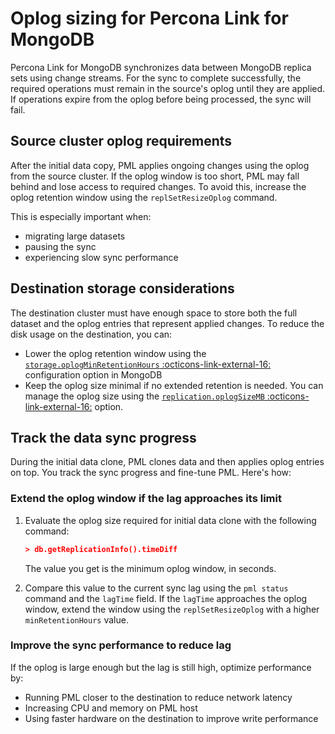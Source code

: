# Oplog sizing for Percona Link for MongoDB

Percona Link for MongoDB synchronizes data between MongoDB replica sets using change streams. For the sync to complete successfully, the required operations must remain in the source's oplog until they are applied. If operations expire from the oplog before being processed, the sync will fail.

## Source cluster oplog requirements

After the initial data copy, PML applies ongoing changes using the oplog from the source cluster. If the oplog window is too short, PML may fall behind and lose access to required changes. To avoid this, increase the oplog retention window using the `replSetResizeOplog` command.

This is especially important when:

- migrating large datasets
- pausing the sync
- experiencing slow sync performance

## Destination storage considerations

The destination cluster must have enough space to store both the full dataset and the oplog entries that represent applied changes. To reduce the disk usage on the destination, you can:

- Lower the oplog retention window using the [`storage.oplogMinRetentionHours` :octicons-link-external-16:](https://www.mongodb.com/docs/manual/reference/configuration-options/#mongodb-setting-storage.oplogMinRetentionHours) configuration option in MongoDB
- Keep the oplog size minimal if no extended retention is needed. You can manage the oplog size using the [`replication.oplogSizeMB` :octicons-link-external-16:](https://www.mongodb.com/docs/manual/reference/configuration-options/#mongodb-setting-replication.oplogSizeMB) option.

## Track the data sync progress

During the initial data clone, PML clones data and then applies oplog entries on top. You track the sync progress and fine-tune PML. Here's how:

### Extend the oplog window if the lag approaches its limit  

1. Evaluate the oplog size required for initial data clone with the following command: 
      
    ```{.json data-prompt=">"}
    > db.getReplicationInfo().timeDiff
    ```

    The value you get is the minimum oplog window, in seconds.

2. Compare this value to the current sync lag using the `pml status` command and the `lagTime` field.  If the `lagTime` approaches the oplog window, extend the window using the `replSetResizeOplog` with a higher `minRetentionHours` value.

### Improve the sync performance to reduce lag  

If the oplog is large enough but the lag is still high, optimize performance by:

- Running PML closer to the destination to reduce network latency
- Increasing CPU and memory on PML host
- Using faster hardware on the destination to improve write performance
